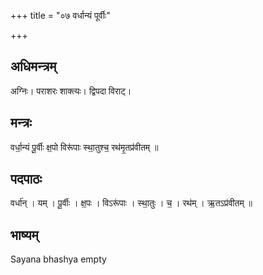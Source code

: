 +++
title = "०७ वर्धान्यं पूर्वीः"

+++
## अधिमन्त्रम्
अग्निः। पराशरः शाक्त्यः। द्विपदा विराट्।

## मन्त्रः
वर्धा॒न्यं पू॒र्वीः क्ष॒पो विरू॑पाः स्था॒तुश्च॒ रथ॑मृ॒तप्र॑वीतम् ॥

## पदपाठः
वर्धा॑न् । यम् । पू॒र्वीः । क्ष॒पः । विऽरू॑पाः । स्था॒तुः । च॒ । रथ॑म् । ऋ॒तऽप्र॑वीतम् ॥

## भाष्यम्
Sayana bhashya empty